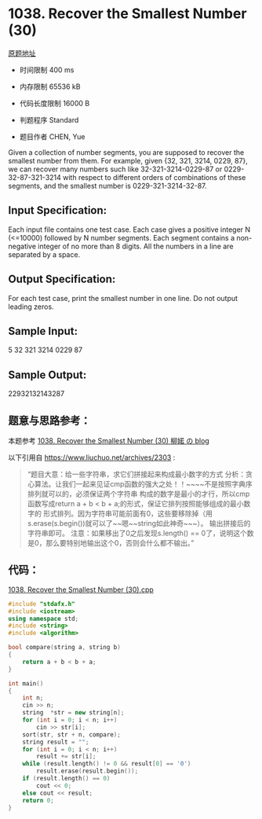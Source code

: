 ﻿# 1038. Recover the Smallest Number (30)
[原题地址](https://www.patest.cn/contests/pat-a-practise/1038)
* 时间限制 400 ms

* 内存限制 65536 kB

* 代码长度限制 16000 B

* 判题程序 Standard 

* 题目作者 CHEN, Yue



Given a collection of number segments, you are supposed to recover the smallest number from them. For 
example, given {32, 321, 3214, 0229, 87}, we can recover many numbers such like 32-321-3214-0229-87 or 
0229-32-87-321-3214 with respect to different orders of combinations of these segments, and the smallest 
number is 0229-321-3214-32-87.



## Input Specification: 

Each input file contains one test case. Each case gives a positive integer N (<=10000) followed by N 
number segments. Each segment contains a non-negative integer of no more than 8 digits. All the numbers 
in a line are separated by a space.


## Output Specification: 

For each test case, print the smallest number in one line. Do not output leading zeros. 



## Sample Input:

5 32 321 3214 0229 87  

## Sample Output:

22932132143287  

## 题意与思路参考：

本题参考 [1038. Recover the Smallest Number (30) 柳婼 の blog]( https://www.liuchuo.net/archives/2303)


以下引用自 https://www.liuchuo.net/archives/2303 :

>“题目大意：给一些字符串，求它们拼接起来构成最小数字的方式
分析：贪心算法。让我们一起来见证cmp函数的强大之处！！\~\~\~\~不是按照字典序排列就可以的，必须保证两个字符串
构成的数字是最小的才行，所以cmp函数写成return a + b < b + a;的形式，保证它排列按照能够组成的最小数字的
形式排列。因为字符串可能前面有0，这些要移除掉（用s.erase(s.begin())就可以了\~\~嗯\~\~string如此神奇\~\~\~）。
输出拼接后的字符串即可。
注意：如果移出了0之后发现s.length() == 0了，说明这个数是0，那么要特别地输出这个0，否则会什么都不输出。”



## 代码：

[1038. Recover the Smallest Number (30).cpp ](https://github.com/jerrykcode/PAT-Practise/blob/master/PAT%20Advanced%20Level%20Practise/1038.%20Recover%20the%20Smallest%20Number%20(30)/1038.%20Recover%20the%20Smallest%20Number%20(30).cpp)

```cpp
#include "stdafx.h"
#include <iostream>
using namespace std;
#include <string>
#include <algorithm>

bool compare(string a, string b)
{
	return a + b < b + a;
}

int main()
{
	int n;
	cin >> n;
	string  *str = new string[n];
	for (int i = 0; i < n; i++)
		cin >> str[i];
	sort(str, str + n, compare);
	string result = "";
	for (int i = 0; i < n; i++)
		result += str[i];
	while (result.length() != 0 && result[0] == '0')
		result.erase(result.begin());
	if (result.length() == 0)
		cout << 0;
	else cout << result;
    return 0;
}
```
